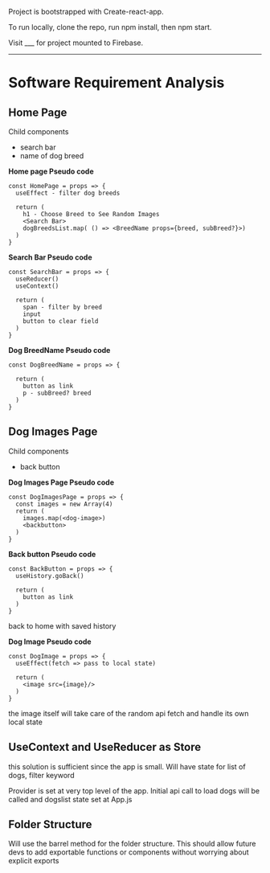 Project is bootstrapped with Create-react-app.

To run locally, clone the repo, run npm install, then npm start.

Visit ___ for project mounted to Firebase.

---

# Software Requirement Analysis

## Home Page

Child components

- search bar
- name of dog breed 

**Home page Pseudo code**
```
const HomePage = props => {
  useEffect - filter dog breeds

  return (
    h1 - Choose Breed to See Random Images
    <Search Bar>
    dogBreedsList.map( () => <BreedName props={breed, subBreed?}>)
  )
}
```

**Search Bar Pseudo code**
```
const SearchBar = props => {
  useReducer()
  useContext()

  return (
    span - filter by breed
    input
    button to clear field
  )
}
```

**Dog BreedName Pseudo code**
```
const DogBreedName = props => {

  return (
    button as link
    p - subBreed? breed
  )
}
```

## Dog Images Page

Child components

- back button


**Dog Images Page Pseudo code**
```
const DogImagesPage = props => {
  const images = new Array(4)
  return (
    images.map(<dog-image>)
    <backbutton>
  )
}
```


**Back button Pseudo code**
```
const BackButton = props => {
  useHistory.goBack()

  return (
    button as link 
  )
}
```
back to home with saved history


**Dog Image Pseudo code**
```
const DogImage = props => {
  useEffect(fetch => pass to local state)

  return (
    <image src={image}/>
  )
}
```
the image itself will take care of the random api fetch and handle its own local state

## UseContext and UseReducer as Store

this solution is sufficient since the app is small.
Will have state for list of dogs, filter keyword

Provider is set at very top level of the app. Initial api call to load dogs will be called and dogslist state set at App.js

## Folder Structure
Will use the barrel method for the folder structure. This should allow future devs to add exportable functions or components without worrying about explicit exports